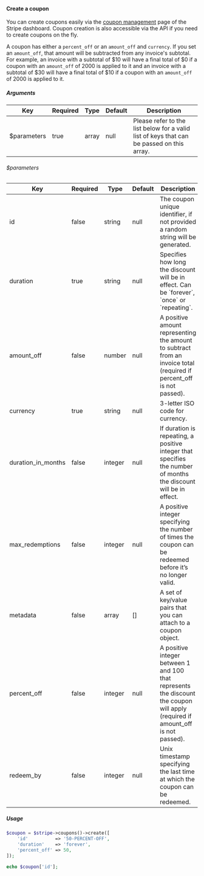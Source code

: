 #### Create a coupon

You can create coupons easily via the [coupon management](https://dashboard.stripe.com/coupons) page of the Stripe dashboard. Coupon creation is also accessible via the API if you need to create coupons on the fly.

A coupon has either a `percent_off` or an `amount_off` and `currency`. If you set an `amount_off`, that amount will be subtracted from any invoice's subtotal. For example, an invoice with a subtotal of $10 will have a final total of $0 if a coupon with an `amount_off` of 2000 is applied to it and an invoice with a subtotal of $30 will have a final total of $10 if a coupon with an `amount_off` of 2000 is applied to it.

##### Arguments

<table>
    <thead>
        <th>Key</th>
        <th>Required</th>
        <th>Type</th>
        <th>Default</th>
        <th>Description</th>
    </thead>
    <tbody>
        <tr>
            <td>$parameters</td>
            <td>true</td>
            <td>array</td>
            <td>null</td>
            <td>Please refer to the list below for a valid list of keys that can be passed on this array.</td>
        </tr>
    </tbody>
</table>

###### $parameters

<table>
    <thead>
        <th>Key</th>
        <th>Required</th>
        <th>Type</th>
        <th>Default</th>
        <th>Description</th>
    </thead>
    <tbody>
        <tr>
            <td>id</td>
            <td>false</td>
            <td>string</td>
            <td>null</td>
            <td>The coupon unique identifier, if not provided a random string will be generated.</td>
        </tr>
        <tr>
            <td>duration</td>
            <td>true</td>
            <td>string</td>
            <td>null</td>
            <td>Specifies how long the discount will be in effect. Can be `forever`, `once` or `repeating`.</td>
        </tr>
        <tr>
            <td>amount_off</td>
            <td>false</td>
            <td>number</td>
            <td>null</td>
            <td>A positive amount representing the amount to subtract from an invoice total (required if percent_off is not passed).</td>
        </tr>
        <tr>
            <td>currency</td>
            <td>true</td>
            <td>string</td>
            <td>null</td>
            <td>3-letter ISO code for currency.</td>
        </tr>
        <tr>
            <td>duration_in_months</td>
            <td>false</td>
            <td>integer</td>
            <td>null</td>
            <td>If duration is repeating, a positive integer that specifies the number of months the discount will be in effect.</td>
        </tr>
        <tr>
            <td>max_redemptions</td>
            <td>false</td>
            <td>integer</td>
            <td>null</td>
            <td>A positive integer specifying the number of times the coupon can be redeemed before it’s no longer valid.</td>
        </tr>
        <tr>
            <td>metadata</td>
            <td>false</td>
            <td>array</td>
            <td>[]</td>
            <td>A set of key/value pairs that you can attach to a coupon object.</td>
        </tr>
        <tr>
            <td>percent_off</td>
            <td>false</td>
            <td>integer</td>
            <td>null</td>
            <td>A positive integer between 1 and 100 that represents the discount the coupon will apply (required if amount_off is not passed).</td>
        </tr>
        <tr>
            <td>redeem_by</td>
            <td>false</td>
            <td>integer</td>
            <td>null</td>
            <td>Unix timestamp specifying the last time at which the coupon can be redeemed.</td>
        </tr>
    </tbody>
</table>

##### Usage

```php
$coupon = $stripe->coupons()->create([
    'id'          => '50-PERCENT-OFF',
    'duration'    => 'forever',
    'percent_off' => 50,
]);

echo $coupon['id'];
```
